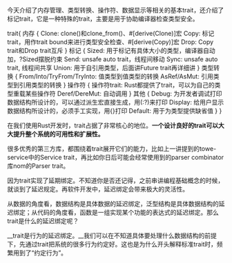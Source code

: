 今天介绍了内存管理、类型转换、操作符、数据显示等相关的基本trait，还介绍了标记trait，它是一种特殊的trait，主要是用于协助编译器检查类型安全。

trait{
  内存 {
    Clone: clone()和clone_from()、#[derive(Clone)]宏
    Copy: 标记trait，用作trait bound来进行类型安全检查、#[derive(Copy)]宏
    Drop: Copy trait和Drop trait互斥
  }
  标记 {
    Sized: 用于标记有具体大小的类型，编译器自动加，?Sized摆脱约束
    Send: unsafe auto trait，线程间移动
    Sync: unsafe auto trait, 线程间共享
    Union: 用于自引用类型，后面讲Future trait再详细讲
  }
  类型转换 {
    From<T>/Into<T>/TryFrom<T>/TryInto<T>: 值类型到值类型的转换
    AsRef<T>/AsMut<T>: 引用类型到引用类型的转换
  }
  操作符 {
    操作符trait: Rust都提供了trait，可以为自己的类型重载某些操作符
    Deref/DereMut: 自动调用
  }
  其他 {
    Debug: 为开发者调试打印数据结构所设计的，可以通过派生宏直接生成，用(:?)来打印
    Display: 给用户显示数据结构所设计的，必须手工实现，用{}打印
    Default: 用于为类型提供缺省值
  }
}
  
在我们使用Rust开发时，trait占据了非常核心的地位。__一个设计良好的trait可以大大提升整个系统的可用性和扩展性。__

很多优秀的第三方库，都围绕着trait展开它们的能力，比如上一讲提到的towe-service中的Service trait，再比如你日后可能会经常使用到的parser combinator库nom的Parser trait。
  
因为trait实现了延期绑定。不知道你是否还记得，之前串讲编程基础概念的时候，就谈到了延迟规定。再软件开发中，延迟绑定会带来极大的灵活性。
  
从数据的角度看，数据结构是具体数据的延迟绑定，泛型结构是具体数据结构的延迟绑定；从代码的角度看，函数是一组实现某个功能的表达式的延迟绑定。那么trait是什么的延迟绑定呢？
  
__trait是行为的延迟绑定。__我们可以在不知道具体要处理什么数据结构的前提下，先通过trait把系统的很多行为约定好。这也是为什么开头解释标准trait时，频繁用到了“约定行为”。
  
  
